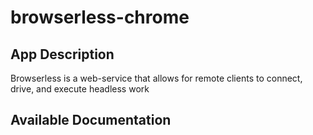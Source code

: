 # browserless-chrome

## App Description

Browserless is a web-service that allows for remote clients to connect, drive, and execute headless work

## Available Documentation

